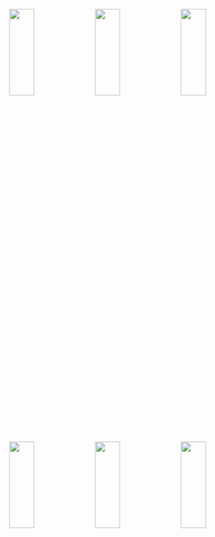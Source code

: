 <p>
<img src="https://user-images.githubusercontent.com/119872080/233986334-8c7cb0a6-d65a-4866-8263-54b6bd473a09.png" height="20%" width="30%" >
<img src="https://user-images.githubusercontent.com/119872080/233986347-ad71908b-d836-453d-80bb-5eb046d52f93.png" height="20%" width="30%" >
<img src="https://user-images.githubusercontent.com/119872080/233986363-dc38271c-3470-46ec-bff5-17ded5db5114.png" height="20%" width="30%" >
<img src="https://user-images.githubusercontent.com/119872080/233986373-d94df1e4-4ea1-4f71-81cd-0fd1781ce980.png" height="20%" width="30%" >
<img src="https://user-images.githubusercontent.com/119872080/233986387-2c34a314-5b51-4cb9-8544-40391dbaaf6a.png" height="20%" width="30%" >
<img src="https://user-images.githubusercontent.com/119872080/233986399-4ac33e36-0e47-4922-8dbf-d80bcd9893fa.png" height="20%" width="30%" >
</p>
